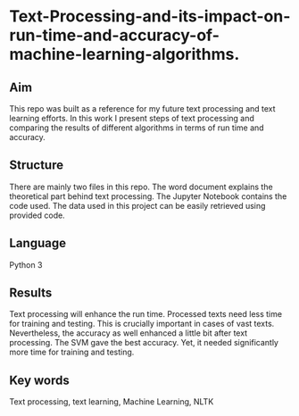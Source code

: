 # Text-Processing-and-its-impact-on-run-time-and-accuracy-of-machine-learning-algorithms.

## Aim
This repo was built as a reference for my future text processing and text learning efforts. In this work I present steps of text processing and comparing the results of different algorithms in terms of run time and accuracy. 

## Structure
There are mainly two files in this repo. The word document explains the theoretical part behind text processing. The Jupyter Notebook contains the code used. The data used in this project can be easily retrieved using provided code. 

## Language
Python 3

## Results
Text processing will enhance the run time. Processed texts need less time for training and testing. This is crucially important in cases of vast texts.
Nevertheless, the accuracy as well enhanced a little bit after text processing. 
The SVM gave the best accuracy. Yet, it needed significantly more time for training and testing.

## Key words
Text processing, text learning, Machine Learning, NLTK 


